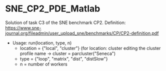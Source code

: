 # SNE_CP2_PDE_Matlab
Solution of task C3 of the SNE benchmark CP2. Definition: https://www.sne-journal.org/fileadmin/user_upload_sne/benchmarks/CP/CP2-definition.pdf

* Usage: run(location, type, n)
  * location = {"local", "cluster"} (for location: cluster editing the cluster profile name -> cluster = parcluster("Seneca")
  * type = {"loop", "matrix", "dist", "distSlow"}
  * n = number of workers

